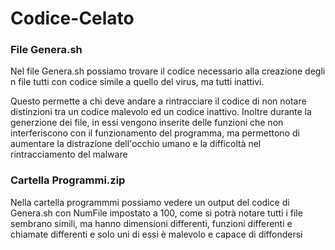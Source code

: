 # Codice-Celato
### File Genera.sh
Nel file Genera.sh possiamo trovare il codice necessario alla creazione degli n file tutti con codice simile a quello del virus, ma tutti inattivi.

Questo permette a chi deve andare a rintracciare il codice di non notare distinzioni tra un codice malevolo ed un codice inattivo.
Inoltre durante la generzione dei file, in essi vengono inserite delle funzioni che non interferiscono con il funzionamento del programma, ma permettono di aumentare la distrazione dell'occhio umano e la difficoltà nel rintracciamento del malware
### Cartella Programmi.zip
Nella cartella programmmi possiamo vedere un output del codice di Genera.sh con NumFile impostato a 100, come si potrà notare tutti i file sembrano simili, ma hanno dimensioni differenti, funzioni differenti e chiamate differenti e solo uni di essi è malevolo e capace di diffondersi

